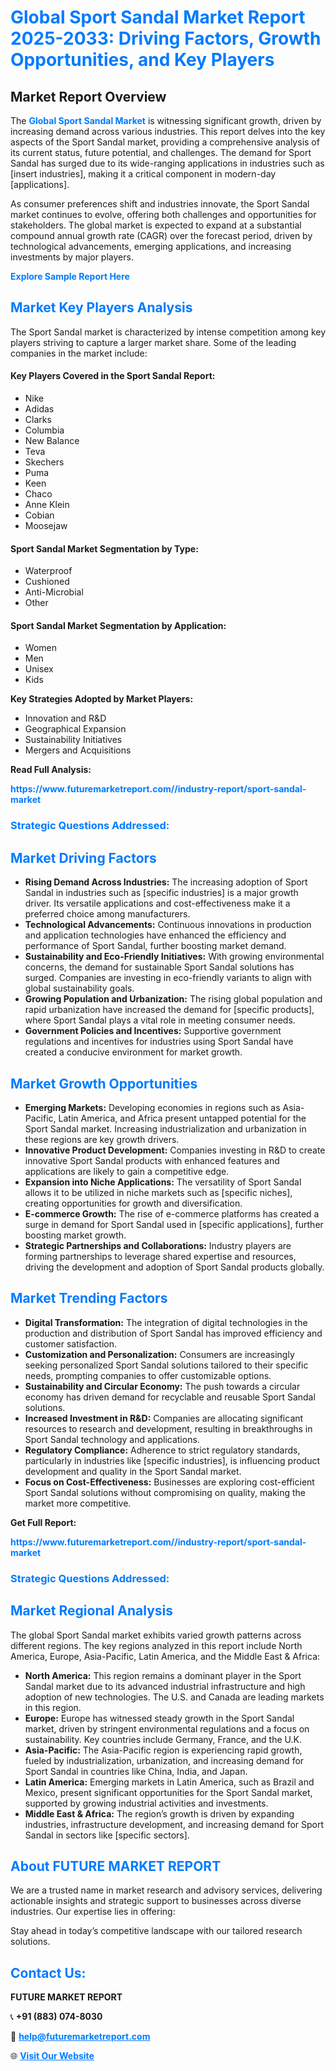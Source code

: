 <h1 style="color: #007BFF;">Global Sport Sandal Market Report 2025-2033: Driving Factors, Growth Opportunities, and Key Players</h1>

<section id="overview">
<h2>Market Report Overview</h2>
<p>The <a href="https://www.futuremarketreport.com//industry-report/sport-sandal-market" style="color: #007BFF; text-decoration: none;"><strong>Global Sport Sandal Market</strong></a> is witnessing significant growth, driven by increasing demand across various industries. This report delves into the key aspects of the Sport Sandal market, providing a comprehensive analysis of its current status, future potential, and challenges. The demand for Sport Sandal has surged due to its wide-ranging applications in industries such as [insert industries], making it a critical component in modern-day [applications].</p>
<p>As consumer preferences shift and industries innovate, the Sport Sandal market continues to evolve, offering both challenges and opportunities for stakeholders. The global market is expected to expand at a substantial compound annual growth rate (CAGR) over the forecast period, driven by technological advancements, emerging applications, and increasing investments by major players.</p>
</section>

<section id="overview">
<p><a href="https://www.futuremarketreport.com//request-sample/reportId=91401" style="color: #007BFF; text-decoration: none;"><strong>Explore Sample Report Here</strong></a></p>
</section>

<section id="key-players">
<h2 style="color: #007BFF;">Market Key Players Analysis</h2>
<p>The Sport Sandal market is characterized by intense competition among key players striving to capture a larger market share. Some of the leading companies in the market include:</p>
<h4>Key Players Covered in the Sport Sandal Report:</h4>
<ul><li>Nike</li><li>Adidas</li><li>Clarks</li><li>Columbia</li><li>New Balance</li><li>Teva</li><li>Skechers</li><li>Puma</li><li>Keen</li><li>Chaco</li><li>Anne Klein</li><li>Cobian</li><li>Moosejaw</li></ul>
<h4>Sport Sandal Market Segmentation by Type:</h4>
<ul><li>Waterproof</li><li>Cushioned</li><li>Anti-Microbial</li><li>Other</li></ul>

<h4>Sport Sandal Market Segmentation by Application:</h4>
<ul><li>Women</li><li>Men</li><li>Unisex</li><li>Kids</li></ul>
<p><strong>Key Strategies Adopted by Market Players:</strong></p>
<ul>
<li>Innovation and R&D</li>
<li>Geographical Expansion</li>
<li>Sustainability Initiatives</li>
<li>Mergers and Acquisitions</li>
</ul>
</section>

<section>
<p><strong>Read Full Analysis: </strong></p><a href="https://www.futuremarketreport.com//industry-report/sport-sandal-market" style="color: #007BFF; text-decoration: none;"><strong>https://www.futuremarketreport.com//industry-report/sport-sandal-market</strong></a>
<h3 style="color: #007BFF;">Strategic Questions Addressed:</h3>
</section>

<section id="driving-factors">
<h2 style="color: #007BFF;">Market Driving Factors</h2>
<ul>
<li><strong>Rising Demand Across Industries:</strong> The increasing adoption of Sport Sandal in industries such as [specific industries] is a major growth driver. Its versatile applications and cost-effectiveness make it a preferred choice among manufacturers.</li>
<li><strong>Technological Advancements:</strong> Continuous innovations in production and application technologies have enhanced the efficiency and performance of Sport Sandal, further boosting market demand.</li>
<li><strong>Sustainability and Eco-Friendly Initiatives:</strong> With growing environmental concerns, the demand for sustainable Sport Sandal solutions has surged. Companies are investing in eco-friendly variants to align with global sustainability goals.</li>
<li><strong>Growing Population and Urbanization:</strong> The rising global population and rapid urbanization have increased the demand for [specific products], where Sport Sandal plays a vital role in meeting consumer needs.</li>
<li><strong>Government Policies and Incentives:</strong> Supportive government regulations and incentives for industries using Sport Sandal have created a conducive environment for market growth.</li>
</ul>
</section>

<section id="growth-opportunities">
<h2 style="color: #007BFF;">Market Growth Opportunities</h2>
<ul>
<li><strong>Emerging Markets:</strong> Developing economies in regions such as Asia-Pacific, Latin America, and Africa present untapped potential for the Sport Sandal market. Increasing industrialization and urbanization in these regions are key growth drivers.</li>
<li><strong>Innovative Product Development:</strong> Companies investing in R&D to create innovative Sport Sandal products with enhanced features and applications are likely to gain a competitive edge.</li>
<li><strong>Expansion into Niche Applications:</strong> The versatility of Sport Sandal allows it to be utilized in niche markets such as [specific niches], creating opportunities for growth and diversification.</li>
<li><strong>E-commerce Growth:</strong> The rise of e-commerce platforms has created a surge in demand for Sport Sandal used in [specific applications], further boosting market growth.</li>
<li><strong>Strategic Partnerships and Collaborations:</strong> Industry players are forming partnerships to leverage shared expertise and resources, driving the development and adoption of Sport Sandal products globally.</li>
</ul>
</section>

<section id="trending-factors">
<h2 style="color: #007BFF;">Market Trending Factors</h2>
<ul>
<li><strong>Digital Transformation:</strong> The integration of digital technologies in the production and distribution of Sport Sandal has improved efficiency and customer satisfaction.</li>
<li><strong>Customization and Personalization:</strong> Consumers are increasingly seeking personalized Sport Sandal solutions tailored to their specific needs, prompting companies to offer customizable options.</li>
<li><strong>Sustainability and Circular Economy:</strong> The push towards a circular economy has driven demand for recyclable and reusable Sport Sandal solutions.</li>
<li><strong>Increased Investment in R&D:</strong> Companies are allocating significant resources to research and development, resulting in breakthroughs in Sport Sandal technology and applications.</li>
<li><strong>Regulatory Compliance:</strong> Adherence to strict regulatory standards, particularly in industries like [specific industries], is influencing product development and quality in the Sport Sandal market.</li>
<li><strong>Focus on Cost-Effectiveness:</strong> Businesses are exploring cost-efficient Sport Sandal solutions without compromising on quality, making the market more competitive.</li>
</ul>
</section>

<section>
<p><strong>Get Full Report: </strong></p><a href="https://www.futuremarketreport.com//industry-report/sport-sandal-market" style="color: #007BFF; text-decoration: none;"><strong>https://www.futuremarketreport.com//industry-report/sport-sandal-market</strong></a>
<h3 style="color: #007BFF;">Strategic Questions Addressed:</h3>
</section>


<section id="regional-analysis">
<h2 style="color: #007BFF;">Market Regional Analysis</h2>
<p>The global Sport Sandal market exhibits varied growth patterns across different regions. The key regions analyzed in this report include North America, Europe, Asia-Pacific, Latin America, and the Middle East & Africa:</p>
<ul>
<li><strong>North America:</strong> This region remains a dominant player in the Sport Sandal market due to its advanced industrial infrastructure and high adoption of new technologies. The U.S. and Canada are leading markets in this region.</li>
<li><strong>Europe:</strong> Europe has witnessed steady growth in the Sport Sandal market, driven by stringent environmental regulations and a focus on sustainability. Key countries include Germany, France, and the U.K.</li>
<li><strong>Asia-Pacific:</strong> The Asia-Pacific region is experiencing rapid growth, fueled by industrialization, urbanization, and increasing demand for Sport Sandal in countries like China, India, and Japan.</li>
<li><strong>Latin America:</strong> Emerging markets in Latin America, such as Brazil and Mexico, present significant opportunities for the Sport Sandal market, supported by growing industrial activities and investments.</li>
<li><strong>Middle East & Africa:</strong> The region’s growth is driven by expanding industries, infrastructure development, and increasing demand for Sport Sandal in sectors like [specific sectors].</li>
</ul>
</section>

<footer>
<h2 style="color: #007BFF;">About FUTURE MARKET REPORT</h2>
<p>We are a trusted name in market research and advisory services, delivering actionable insights and strategic support to businesses across diverse industries. Our expertise lies in offering:</p>

<p>Stay ahead in today’s competitive landscape with our tailored research solutions.</p>

<h2 style="color: #007BFF;">Contact Us:</h2>
<p><strong>FUTURE MARKET REPORT</strong></p>
<p>📞 <strong>+91 (883) 074-8030</strong></p>
<p>📧 <strong><a href="mailto:help@futuremarketreport.com" style="color: #007BFF;">help@futuremarketreport.com</a></strong></p>
<p>🌐 <strong><a href="https://www.futuremarketreport.com/" style="color: #007BFF;">Visit Our Website</a></strong></p>
</footer>